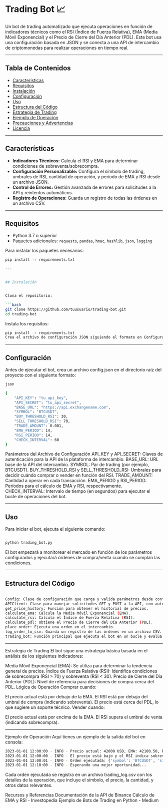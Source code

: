 # Trading Bot 📈

Un bot de trading automatizado que ejecuta operaciones en función de indicadores técnicos como el RSI (Índice de Fuerza Relativa), EMA (Media Móvil Exponencial) y el Precio de Cierre del Día Anterior (PDL). Este bot usa una configuración basada en JSON y se conecta a una API de intercambio de criptomonedas para realizar operaciones en tiempo real.

---

## Tabla de Contenidos

- [Características](#características)
- [Requisitos](#requisitos)
- [Instalación](#instalación)
- [Configuración](#configuración)
- [Uso](#uso)
- [Estructura del Código](#estructura-del-código)
- [Estrategia de Trading](#estrategia-de-trading)
- [Ejemplo de Operación](#ejemplo-de-operación)
- [Precauciones y Advertencias](#precauciones-y-advertencias)
- [Licencia](#licencia)

---

## Características

- **Indicadores Técnicos:** Calcula el RSI y EMA para determinar condiciones de sobreventa/sobrecompra.
- **Configuración Personalizable:** Configura el símbolo de trading, umbrales de RSI, cantidad de operación, y período de EMA y RSI desde un archivo JSON.
- **Control de Errores:** Gestión avanzada de errores para solicitudes a la API y reintentos automáticos.
- **Registro de Operaciones:** Guarda un registro de todas las órdenes en un archivo CSV.

---

## Requisitos

- Python 3.7 o superior
- Paquetes adicionales: `requests`, `pandas`, `hmac`, `hashlib`, `json`, `logging`

Para instalar los paquetes necesarios:
```bash
pip install -r requirements.txt

---


## Instalación


Clona el repositorio:

```bash
git clone https://github.com/tuusuario/trading-bot.git
cd trading-bot
```

Instala los requisitos:

```bash
pip install -r requirements.txt
Crea el archivo de configuración JSON siguiendo el formato en Configuración.
```

---

## Configuración

Antes de ejecutar el bot, crea un archivo config.json en el directorio raíz del proyecto con el siguiente formato:


```bash
json

{
    "API_KEY": "tu_api_key",
    "API_SECRET": "tu_api_secret",
    "BASE_URL": "https://api.exchangename.com",
    "SYMBOL": "BTCUSDT",
    "BUY_THRESHOLD_RSI": 30,
    "SELL_THRESHOLD_RSI": 70,
    "TRADE_AMOUNT": 0.001,
    "EMA_PERIOD": 14,
    "RSI_PERIOD": 14,
    "CHECK_INTERVAL": 60
}
```

Parámetros del Archivo de Configuración
API_KEY y API_SECRET: Claves de autenticación para la API de la plataforma de intercambio.
BASE_URL: URL base de la API del intercambio.
SYMBOL: Par de trading (por ejemplo, BTCUSDT).
BUY_THRESHOLD_RSI y SELL_THRESHOLD_RSI: Umbrales para decidir cuándo comprar o vender en función del RSI.
TRADE_AMOUNT: Cantidad a operar en cada transacción.
EMA_PERIOD y RSI_PERIOD: Períodos para el cálculo de EMA y RSI, respectivamente.
CHECK_INTERVAL: Intervalo de tiempo (en segundos) para ejecutar el bucle de operaciones del bot.



--- 
## Uso


Para iniciar el bot, ejecuta el siguiente comando:

```bash

python trading_bot.py
```

El bot empezará a monitorear el mercado en función de los parámetros configurados y ejecutará órdenes de compra/venta cuando se cumplan las condiciones.

---



## Estructura del Código

```bash

Config: Clase de configuración que carga y valida parámetros desde config.json.
APIClient: Clase para manejar solicitudes GET y POST a la API, con autenticación y reintentos.
get_price_history: Función para obtener el historial de precios.
calculate_ema: Calcula la Media Móvil Exponencial (EMA).
calculate_rsi: Calcula el Índice de Fuerza Relativa (RSI).
calculate_pdl: Obtiene el Precio de Cierre del Día Anterior (PDL).
place_order: Ejecuta una orden en el intercambio.
log_order_to_csv: Guarda un registro de las órdenes en un archivo CSV.
trading_bot: Función principal que ejecuta el bot en un bucle y evalúa las condiciones de trading.
```

---

Estrategia de Trading
El bot sigue una estrategia básica basada en el análisis de los siguientes indicadores:

Media Móvil Exponencial (EMA): Se utiliza para determinar la tendencia general de precios.
Índice de Fuerza Relativa (RSI): Identifica condiciones de sobrecompra (RSI > 70) y sobreventa (RSI < 30).
Precio de Cierre del Día Anterior (PDL): Nivel de referencia para decisiones de compra cerca del PDL.
Lógica de Operación
Comprar cuando:

El precio actual está por debajo de la EMA.
El RSI está por debajo del umbral de compra (indicando sobreventa).
El precio está cerca del PDL, lo que sugiere un soporte técnico.
Vender cuando:

El precio actual está por encima de la EMA.
El RSI supera el umbral de venta (indicando sobrecompra).

---

Ejemplo de Operación
Aquí tienes un ejemplo de la salida del bot en consola:

```bash
2023-01-01 12:00:00 - INFO - Precio actual: 42000 USD, EMA: 42100.50, RSI: 28.5, PDL: 41800.00
2023-01-01 12:00:00 - INFO - El precio está bajo y el RSI indica sobreventa cerca del PDL. Comprando...
2023-01-01 12:00:01 - INFO - Orden ejecutada: {'symbol': 'BTCUSDT', 'side': 'BUY', 'price': 42000, 'quantity': 0.001}
2023-01-01 12:10:00 - INFO - Esperando una mejor oportunidad...
```

Cada orden ejecutada se registra en un archivo trading_log.csv con los detalles de la operación, que incluye el símbolo, el precio, la cantidad, y otros datos relevantes.


Recursos y Referencias
Documentación de la API de Binance
Cálculo de EMA y RSI - Investopedia
Ejemplo de Bots de Trading en Python - Medium

